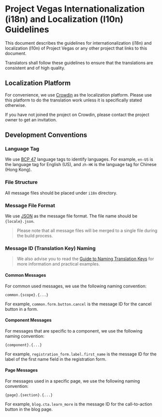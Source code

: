 # Project Vegas Internationalization (i18n) and Localization (l10n) Guidelines

This document describes the guidelines for internationalization (i18n) and localization (l10n) of Project Vegas or any
other project that links to this document.

Translators shall follow these guidelines to ensure that the translations are consistent and of high quality.

## Localization Platform

For convenience, we use [Crowdin](https://crowdin.com/) as the localization platform. Please use this platform to do
the translation work unless it is specifically stated otherwise.

If you have not joined the project on Crowdin, please contact the project owner to get an invitation.

## Development Conventions

### Language Tag

We use [BCP 47](https://tools.ietf.org/html/bcp47) language tags to identify languages. For example, `en-US` is the
language tag for English (US), and `zh-HK` is the language tag for Chinese (Hong Kong).

### File Structure

All message files should be placed under `i18n` directory.

### Message File Format

We use [JSON](https://www.json.org/) as the message file format. The file name should be `{locale}.json`.

> Please note that all message files will be merged to a single file during the build process.

### Message ID (Translation Key) Naming

> We also advise you to read the [Guide to Naming Translation Keys](https://tolgee.io/blog/naming-translation-keys) for
> more information and practical examples.

#### Common Messages

For common used messages, we use the following naming convention:

```
common.{scope}.{...}
```

For example, `common.form.button.cancel` is the message ID for the cancel button in a form.

#### Component Messages

For messages that are specific to a component, we use the following naming convention:

```
{component}.{...}
```

For example, `registration_form.label.first_name` is the message ID for the label of the first name field in the
registration form.

#### Page Messages

For messages used in a specific page, we use the following naming convention:

```
{page}.{section}.{...}
```

For example, `blog.cta.learn_more` is the message ID for the call-to-action button in the blog page.
